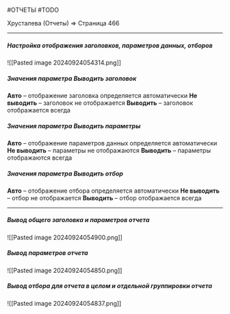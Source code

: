 #ОТЧЕТЫ #TODO 

Хрусталева (Отчеты) => Страница 466

---
##### Настройка отображения заголовков, параметров данных, отборов
![[Pasted image 20240924054314.png]]

##### Значения параметра **Выводить заголовок**
**Авто** – отображение заголовка определяется автоматически
**Не выводить** – заголовок не отображается
**Выводить** – заголовок отображается всегда

##### Значения параметра **Выводить параметры**
**Авто** – отображение параметров данных определяется автоматически
**Не выводить** – параметры не отображаются
**Выводить** – параметры отображаются всегда

##### Значения параметра **Выводить отбор**
**Авто** – отображение отбора определяется автоматически
**Не выводить** – отбор не отображается
**Выводить** – отбор отображается всегда

---
##### Вывод общего заголовка и параметров отчета
![[Pasted image 20240924054900.png]]

##### Вывод параметров отчета
![[Pasted image 20240924054850.png]]

##### Вывод отбора для отчета в целом и отдельной группировки отчета
![[Pasted image 20240924054837.png]]